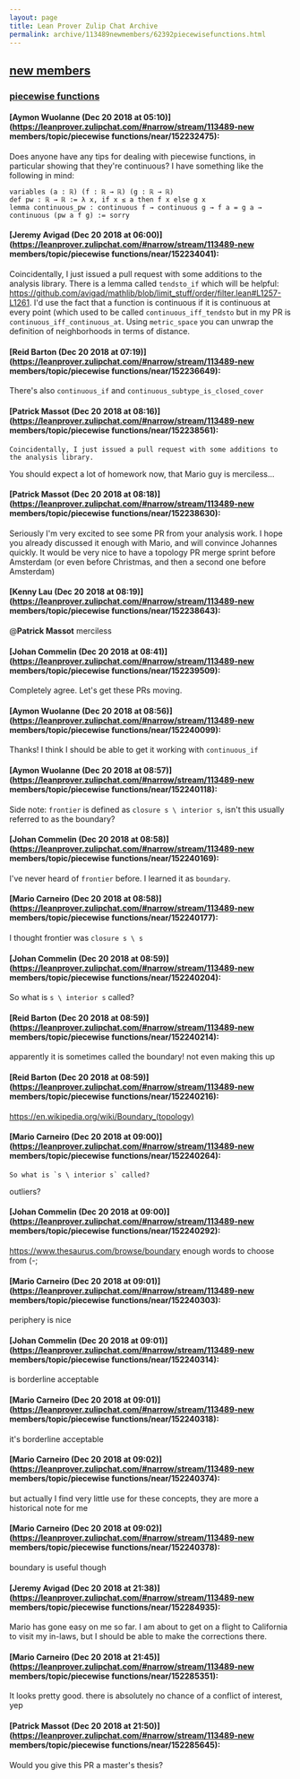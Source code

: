 ```yaml
---
layout: page
title: Lean Prover Zulip Chat Archive 
permalink: archive/113489newmembers/62392piecewisefunctions.html
---
```


## [new members](index.html)
### [piecewise functions](62392piecewisefunctions.html)

#### [Aymon Wuolanne (Dec 20 2018 at 05:10)](https://leanprover.zulipchat.com/#narrow/stream/113489-new members/topic/piecewise functions/near/152232475):
Does anyone have any tips for dealing with piecewise functions, in particular showing that they're continuous? I have something like the following in mind:
```
variables (a : ℝ) (f : ℝ → ℝ) (g : ℝ → ℝ) 
def pw : ℝ → ℝ := λ x, if x ≤ a then f x else g x 
lemma continuous_pw : continuous f → continuous g → f a = g a → continuous (pw a f g) := sorry 
```

#### [Jeremy Avigad (Dec 20 2018 at 06:00)](https://leanprover.zulipchat.com/#narrow/stream/113489-new members/topic/piecewise functions/near/152234041):
Coincidentally, I just issued a pull request with some additions to the analysis library. There is a lemma called `tendsto_if` which will be helpful: https://github.com/avigad/mathlib/blob/limit_stuff/order/filter.lean#L1257-L1261. I'd use the fact that a function is continuous if it is continuous at every point (which used to be called `continuous_iff_tendsto` but in my PR is `continuous_iff_continuous_at`. Using `metric_space` you can unwrap the definition of neighborhoods in terms of distance.

#### [Reid Barton (Dec 20 2018 at 07:19)](https://leanprover.zulipchat.com/#narrow/stream/113489-new members/topic/piecewise functions/near/152236649):
There's also `continuous_if` and `continuous_subtype_is_closed_cover`

#### [Patrick Massot (Dec 20 2018 at 08:16)](https://leanprover.zulipchat.com/#narrow/stream/113489-new members/topic/piecewise functions/near/152238561):
```quote
Coincidentally, I just issued a pull request with some additions to the analysis library. 
```
 You should expect a lot of homework now, that Mario guy is merciless...

#### [Patrick Massot (Dec 20 2018 at 08:18)](https://leanprover.zulipchat.com/#narrow/stream/113489-new members/topic/piecewise functions/near/152238630):
Seriously I'm very excited to see some PR from your analysis work. I hope you already discussed it enough with Mario, and will convince Johannes quickly. It would be very nice to have a topology PR merge sprint before Amsterdam (or even before Christmas, and then a second one before Amsterdam)

#### [Kenny Lau (Dec 20 2018 at 08:19)](https://leanprover.zulipchat.com/#narrow/stream/113489-new members/topic/piecewise functions/near/152238643):
@**Patrick Massot** merciless

#### [Johan Commelin (Dec 20 2018 at 08:41)](https://leanprover.zulipchat.com/#narrow/stream/113489-new members/topic/piecewise functions/near/152239509):
Completely agree. Let's get these PRs moving.

#### [Aymon Wuolanne (Dec 20 2018 at 08:56)](https://leanprover.zulipchat.com/#narrow/stream/113489-new members/topic/piecewise functions/near/152240099):
Thanks! I think I should be able to get it working with `continuous_if`

#### [Aymon Wuolanne (Dec 20 2018 at 08:57)](https://leanprover.zulipchat.com/#narrow/stream/113489-new members/topic/piecewise functions/near/152240118):
Side note: `frontier` is defined as `closure s \ interior s`, isn't this usually referred to as the boundary?

#### [Johan Commelin (Dec 20 2018 at 08:58)](https://leanprover.zulipchat.com/#narrow/stream/113489-new members/topic/piecewise functions/near/152240169):
I've never heard of `frontier` before. I learned it as `boundary`.

#### [Mario Carneiro (Dec 20 2018 at 08:58)](https://leanprover.zulipchat.com/#narrow/stream/113489-new members/topic/piecewise functions/near/152240177):
I thought frontier was `closure s \ s`

#### [Johan Commelin (Dec 20 2018 at 08:59)](https://leanprover.zulipchat.com/#narrow/stream/113489-new members/topic/piecewise functions/near/152240204):
So what is `s \ interior s` called?

#### [Reid Barton (Dec 20 2018 at 08:59)](https://leanprover.zulipchat.com/#narrow/stream/113489-new members/topic/piecewise functions/near/152240214):
apparently it is sometimes called the boundary! not even making this up

#### [Reid Barton (Dec 20 2018 at 08:59)](https://leanprover.zulipchat.com/#narrow/stream/113489-new members/topic/piecewise functions/near/152240216):
https://en.wikipedia.org/wiki/Boundary_(topology)

#### [Mario Carneiro (Dec 20 2018 at 09:00)](https://leanprover.zulipchat.com/#narrow/stream/113489-new members/topic/piecewise functions/near/152240264):
```quote
So what is `s \ interior s` called?
```
 outliers?

#### [Johan Commelin (Dec 20 2018 at 09:00)](https://leanprover.zulipchat.com/#narrow/stream/113489-new members/topic/piecewise functions/near/152240292):
https://www.thesaurus.com/browse/boundary enough words to choose from (-;

#### [Mario Carneiro (Dec 20 2018 at 09:01)](https://leanprover.zulipchat.com/#narrow/stream/113489-new members/topic/piecewise functions/near/152240303):
periphery is nice

#### [Johan Commelin (Dec 20 2018 at 09:01)](https://leanprover.zulipchat.com/#narrow/stream/113489-new members/topic/piecewise functions/near/152240314):
is borderline acceptable

#### [Mario Carneiro (Dec 20 2018 at 09:01)](https://leanprover.zulipchat.com/#narrow/stream/113489-new members/topic/piecewise functions/near/152240318):
it's borderline acceptable

#### [Mario Carneiro (Dec 20 2018 at 09:02)](https://leanprover.zulipchat.com/#narrow/stream/113489-new members/topic/piecewise functions/near/152240374):
but actually I find very little use for these concepts, they are more a historical note for me

#### [Mario Carneiro (Dec 20 2018 at 09:02)](https://leanprover.zulipchat.com/#narrow/stream/113489-new members/topic/piecewise functions/near/152240378):
boundary is useful though

#### [Jeremy Avigad (Dec 20 2018 at 21:38)](https://leanprover.zulipchat.com/#narrow/stream/113489-new members/topic/piecewise functions/near/152284935):
Mario has gone easy on me so far. I am about to get on a flight to California to visit my in-laws, but I should be able to make the corrections there.

#### [Mario Carneiro (Dec 20 2018 at 21:45)](https://leanprover.zulipchat.com/#narrow/stream/113489-new members/topic/piecewise functions/near/152285351):
It looks pretty good. there is absolutely no chance of a conflict of interest, yep

#### [Patrick Massot (Dec 20 2018 at 21:50)](https://leanprover.zulipchat.com/#narrow/stream/113489-new members/topic/piecewise functions/near/152285645):
Would you give this PR a master's thesis?

